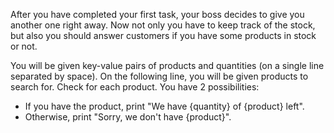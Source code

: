 After you have completed your first task, your boss decides to give you another one right away. Now not only you have to keep track of the stock, but also you should answer customers if you have some products in stock or not.  

You will be given key-value pairs of products and quantities (on a single line separated by space). On the following line, you will be given products to search for. Check for each product. You have 2 possibilities:
-	If you have the product, print "We have {quantity} of {product} left".
-	Otherwise, print "Sorry, we don't have {product}".
